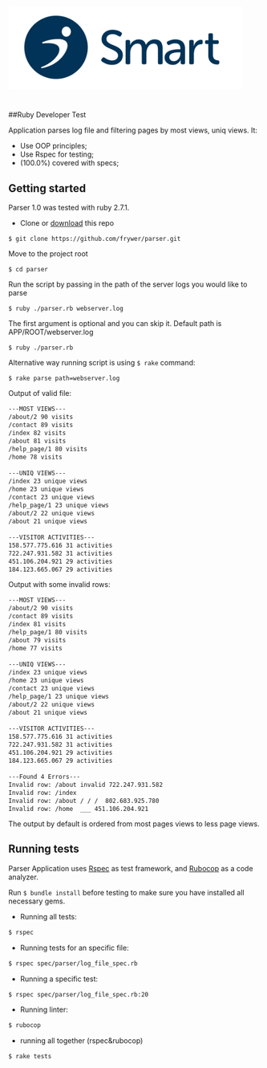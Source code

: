 ![Smart Logo](smart-logo.png)
#

##Ruby Developer Test

Application parses log file and filtering pages by most views, uniq views. It:

* Use OOP principles;
* Use Rspec for testing;
* (100.0%) covered with specs;

## Getting started

Parser 1.0 was tested with ruby 2.7.1.

* Clone or [download](https://github.com/frywer/parser/archive/main.zip) this repo
```
$ git clone https://github.com/frywer/parser.git
```

Move to the project root
```
$ cd parser
```

Run the script by passing in the path of the server logs you would like to parse

```
$ ruby ./parser.rb webserver.log
```

The first argument is optional and you can skip it. Default path is APP/ROOT/webserver.log
```
$ ruby ./parser.rb
```
Alternative way running script is using `$ rake` command:

```
$ rake parse path=webserver.log
```

Output of valid file:

```
---MOST VIEWS---
/about/2 90 visits
/contact 89 visits
/index 82 visits
/about 81 visits
/help_page/1 80 visits
/home 78 visits

---UNIQ VIEWS---
/index 23 unique views
/home 23 unique views
/contact 23 unique views
/help_page/1 23 unique views
/about/2 22 unique views
/about 21 unique views

---VISITOR ACTIVITIES---
158.577.775.616 31 activities
722.247.931.582 31 activities
451.106.204.921 29 activities
184.123.665.067 29 activities
```

Output with some invalid rows:

```
---MOST VIEWS---
/about/2 90 visits
/contact 89 visits
/index 81 visits
/help_page/1 80 visits
/about 79 visits
/home 77 visits

---UNIQ VIEWS---
/index 23 unique views
/home 23 unique views
/contact 23 unique views
/help_page/1 23 unique views
/about/2 22 unique views
/about 21 unique views

---VISITOR ACTIVITIES---
158.577.775.616 31 activities
722.247.931.582 31 activities
451.106.204.921 29 activities
184.123.665.067 29 activities

---Found 4 Errors---
Invalid row: /about invalid 722.247.931.582
Invalid row: /index
Invalid row: /about / / /  802.683.925.780
Invalid row: /home  ___ 451.106.204.921
```
The output by default is ordered from most pages views to less page views.

## Running tests
Parser Application uses [Rspec](https://github.com/rspec/rspec) as test framework, and [Rubocop](https://github.com/rubocop-hq/rubocop) as a code analyzer.

Run `$ bundle install` before testing to make sure you have installed all necessary gems. 

* Running all tests:
```bash
$ rspec
```

* Running tests for an specific file:
```bash
$ rspec spec/parser/log_file_spec.rb
```

* Running a specific test:
```bash
$ rspec spec/parser/log_file_spec.rb:20
```

* Running linter:
```bash
$ rubocop
```
* running all together (rspec&rubocop)
```bash
$ rake tests
```